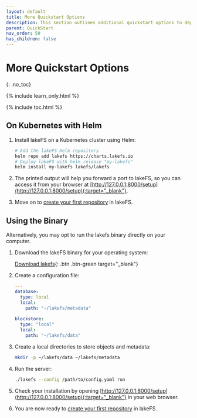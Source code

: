 ```yaml
---
layout: default
title: More Quickstart Options
description: This section outlines additional quickstart options to deploying lakeFS.
parent: QuickStart
nav_order: 50
has_children: false
---
```


# More Quickstart Options
{: .no_toc}

{% include learn_only.html %} 

{% include toc.html %}

## On Kubernetes with Helm

1. Install lakeFS on a Kubernetes cluster using Helm:
   ```bash
   # Add the lakeFS Helm repository
   helm repo add lakefs https://charts.lakefs.io
   # Deploy lakeFS with helm release "my-lakefs"
   helm install my-lakefs lakefs/lakefs
   ```

1. The printed output will help you forward a port to lakeFS, so you can access it from your browser at [http://127.0.0.1:8000/setup](http://127.0.0.1:8000/setup){:target="_blank"}.

1. Move on to [create your first repository](repository.md) in lakeFS.

## Using the Binary 

Alternatively, you may opt to run the lakefs binary directly on your computer.

1. Download the lakeFS binary for your operating system:

   [Download lakefs](../index.md#downloads){: .btn .btn-green target="_blank"}

1. Create a configuration file:
    
   ```yaml
   ---
   database:
     type: local
     local:
       path: "~/lakefs/metadata"
    
   blockstore: 
     type: "local"
     local:
       path: "~/lakefs/data"
   ```

1. Create a local directories to store objects and metadata:

   ```sh
   mkdir -p ~/lakefs/data ~/lakefs/metadata
   ```

1. Run the server:
    
   ```bash
   ./lakefs --config /path/to/config.yaml run
   ```

1. Check your installation by opening [http://127.0.0.1:8000/setup](http://127.0.0.1:8000/setup){:target="_blank"} in your web browser.

1. You are now ready to [create your first repository](repository.md) in lakeFS.

